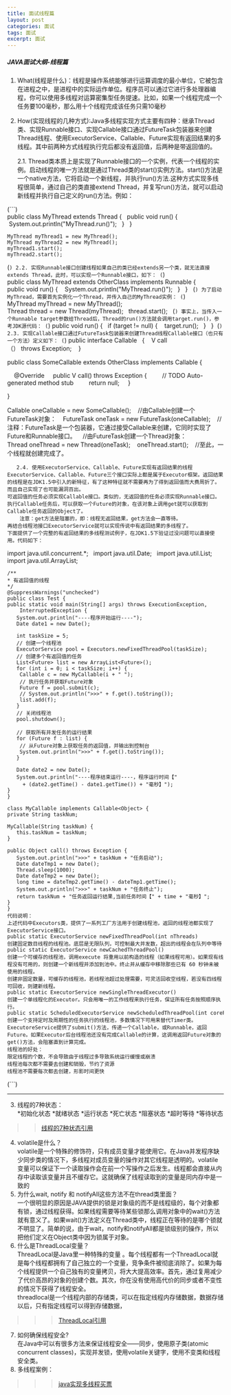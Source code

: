 ```yaml
---
title: 面试线程篇
layout: post
categories: 面试
tags: 面试
excerpt: 面试
---
```

##### JAVA面试大纲-线程篇
1. What(线程是什么)：线程是操作系统能够进行运算调度的最小单位，它被包含在进程之中，是进程中的实际运作单位。程序员可以通过它进行多处理器编程，你可以使用多线程对运算密集型任务提速。比如，如果一个线程完成一个任务要100毫秒，那么用十个线程完成该任务只需10毫秒
2. How(实现线程的几种方式):Java多线程实现方式主要有四种：继承Thread类、实现Runnable接口、实现Callable接口通过FutureTask包装器来创建Thread线程、使用ExecutorService、Callable、Future实现有返回结果的多线程。其中前两种方式线程执行完后都没有返回值，后两种是带返回值的。   

   2.1. Thread类本质上是实现了Runnable接口的一个实例，代表一个线程的实例。启动线程的唯一方法就是通过Thread类的start()实例方法。start()方法是一个native方法，它将启动一个新线程，并执行run()方法.这种方式实现多线程很简单，通过自己的类直接extend Thread，并复写run()方法，就可以启动新线程并执行自己定义的run()方法。例如：   
   
(```)  
public class MyThread extends Thread {  
	public void run() {  
	 System.out.println("MyThread.run()");  
	}  
	}  

	MyThread myThread1 = new MyThread();  
	MyThread myThread2 = new MyThread();  
	myThread1.start();  
	myThread2.start();
(```)
   2.2. 实现Runnable接口创建线程如果自己的类已经extends另一个类，就无法直接extends Thread，此时，可以实现一个Runnable接口，如下：
(```)
public class MyThread extends OtherClass implements Runnable {  
	public void run() {  
	 System.out.println("MyThread.run()");  
	}  
	}  
(```)
为了启动MyThread，需要首先实例化一个Thread，并传入自己的MyThread实例：
(```)
MyThread myThread = new MyThread();  
	Thread thread = new Thread(myThread);  
	thread.start();  
(```)
事实上，当传入一个Runnable target参数给Thread后，Thread的run()方法就会调用target.run()，参考JDK源代码：
(```)
public void run() {  
	if (target != null) {  
	 target.run();  
	}  
	} 
(```)
   2.3. 实现Callable接口通过FutureTask包装器来创建Thread线程Callable接口（也只有一个方法）定义如下：
(```)
public interface Callable<V>   { 
  V call（） throws Exception;   
} 

public class SomeCallable<V> extends OtherClass implements Callable<V> {

    @Override
    public V call() throws Exception {
        // TODO Auto-generated method stub
        return null;
    }

}

Callable<V> oneCallable = new SomeCallable<V>();   
//由Callable<Integer>创建一个FutureTask<Integer>对象：   
FutureTask<V> oneTask = new FutureTask<V>(oneCallable);   
//注释：FutureTask<Integer>是一个包装器，它通过接受Callable<Integer>来创建，它同时实现了Future和Runnable接口。 
  //由FutureTask<Integer>创建一个Thread对象：   
Thread oneThread = new Thread(oneTask);   
oneThread.start();   
//至此，一个线程就创建完成了。
```
   2.4. 使用ExecutorService、Callable、Future实现有返回结果的线程   
ExecutorService、Callable、Future三个接口实际上都是属于Executor框架。返回结果的线程是在JDK1.5中引入的新特征，有了这种特征就不需要再为了得到返回值而大费周折了。而且自己实现了也可能漏洞百出。   
可返回值的任务必须实现Callable接口。类似的，无返回值的任务必须实现Runnable接口。   
执行Callable任务后，可以获取一个Future的对象，在该对象上调用get就可以获取到Callable任务返回的Object了。   
	注意：get方法是阻塞的，即：线程无返回结果，get方法会一直等待。   
再结合线程池接口ExecutorService就可以实现传说中有返回结果的多线程了。    
下面提供了一个完整的有返回结果的多线程测试例子，在JDK1.5下验证过没问题可以直接使用。代码如下：   
```
import java.util.concurrent.*;  
	import java.util.Date;  
	import java.util.List;  
	import java.util.ArrayList;  

	/** 
	* 有返回值的线程 
	*/  
	@SuppressWarnings("unchecked")  
	public class Test {  
	public static void main(String[] args) throws ExecutionException,  
	    InterruptedException {  
	   System.out.println("----程序开始运行----");  
	   Date date1 = new Date();  

	   int taskSize = 5;  
	   // 创建一个线程池  
	   ExecutorService pool = Executors.newFixedThreadPool(taskSize);  
	   // 创建多个有返回值的任务  
	   List<Future> list = new ArrayList<Future>();  
	   for (int i = 0; i < taskSize; i++) {  
	    Callable c = new MyCallable(i + " ");  
	    // 执行任务并获取Future对象  
	    Future f = pool.submit(c);  
	    // System.out.println(">>>" + f.get().toString());  
	    list.add(f);  
	   }  
	   // 关闭线程池  
	   pool.shutdown();  

	   // 获取所有并发任务的运行结果  
	   for (Future f : list) {  
	    // 从Future对象上获取任务的返回值，并输出到控制台  
	    System.out.println(">>>" + f.get().toString());  
	   }  

	   Date date2 = new Date();  
	   System.out.println("----程序结束运行----，程序运行时间【"  
	     + (date2.getTime() - date1.getTime()) + "毫秒】");  
	}  
	}  

	class MyCallable implements Callable<Object> {  
	private String taskNum;  

	MyCallable(String taskNum) {  
	   this.taskNum = taskNum;  
	}  

	public Object call() throws Exception {  
	   System.out.println(">>>" + taskNum + "任务启动");  
	   Date dateTmp1 = new Date();  
	   Thread.sleep(1000);  
	   Date dateTmp2 = new Date();  
	   long time = dateTmp2.getTime() - dateTmp1.getTime();  
	   System.out.println(">>>" + taskNum + "任务终止");  
	   return taskNum + "任务返回运行结果,当前任务时间【" + time + "毫秒】";  
	}  
	}
	代码说明：
	上述代码中Executors类，提供了一系列工厂方法用于创建线程池，返回的线程池都实现了ExecutorService接口。
	public static ExecutorService newFixedThreadPool(int nThreads) 
	创建固定数目线程的线程池。底层是无限队列，可控制最大并发数，超出的线程会在队列中等待
	public static ExecutorService newCachedThreadPool() 
	创建一个可缓存的线程池，调用execute 将重用以前构造的线程（如果线程可用）。如果现有线程没有可用的，则创建一个新线程并添加到池中。终止并从缓存中移除那些已有 60 秒钟未被使用的线程。
	创建非固定数量，可缓存的线程池，若线程池超过处理需要，可灵活回收空线程，若没有四线程可回收，则建新线程。
	public static ExecutorService newSingleThreadExecutor() 
	创建一个单线程化的Executor。只会用唯一的工作线程来执行任务，保证所有任务按照顺序执行。
	public static ScheduledExecutorService newScheduledThreadPool(int corePoolSize) 
	创建一个支持定时及周期性的任务执行的线程池，多数情况下可用来替代Timer类。
	ExecutoreService提供了submit()方法，传递一个Callable，或Runnable，返回Future。如果Executor后台线程池还没有完成Callable的计算，这调用返回Future对象的get()方法，会阻塞直到计算完成。
	线程池的好处：
	限定线程的个数，不会导致由于线程过多导致系统运行缓慢或崩溃
	线程池每次都不需要去创建和销毁，节约了资源
	线程池不需要每次都去创建，形影时间更快
(```)
	
***

3. 线程的7种状态：   
	*初始化状态
	*就绪状态
	*运行状态
	*死亡状态
	*阻塞状态
	*超时等待
	*等待状态
>> [线程的7种状态引用](https://www.cnblogs.com/dc-earl/p/9594162.html)
4. volatile是什么？   
volatile是一个特殊的修饰符，只有成员变量才能使用它。在Java并发程序缺少同步类的情况下，多线程对成员变量的操作对其它线程是透明的。volatile变量可以保证下一个读取操作会在前一个写操作之后发生。线程都会直接从内存中读取该变量并且不缓存它。这就确保了线程读取到的变量是同内存中是一致的
5.  为什么wait, notify 和 notifyAll这些方法不在thread类里面？   
一个很明显的原因是JAVA提供的锁是对象级的而不是线程级的，每个对象都有锁，通过线程获得。如果线程需要等待某些锁那么调用对象中的wait()方法就有意义了。如果wait()方法定义在Thread类中，线程正在等待的是哪个锁就不明显了。简单的说，由于wait，notify和notifyAll都是锁级别的操作，所以把他们定义在Object类中因为锁属于对象。
6. 什么是ThreadLocal变量？   
ThreadLocal是Java里一种特殊的变量 。每个线程都有一个ThreadLocal就是每个线程都拥有了自己独立的一个变量，竞争条件被彻底消除了。如果为每个线程提供一个自己独有的变量拷贝，将大大提高效率。首先，通过复用减少了代价高昂的对象的创建个数。其次，你在没有使用高代价的同步或者不变性的情况下获得了线程安全。   
threadlocal是一个线程内部的存储类，可以在指定线程内存储数据，数据存储以后，只有指定线程可以得到存储数据，
>>> [ThreadLocal引用](https://www.jianshu.com/p/3c5d7f09dfbd)
7. 如何确保线程安全?   
在Java中可以有很多方法来保证线程安全——同步，使用原子类(atomic concurrent classes)，实现并发锁，使用volatile关键字，使用不变类和线程安全类。
8. 多线程案例：
>>> [java实现多线程买票](https://blog.csdn.net/jhhuang4836/article/details/84926514)




 




   

